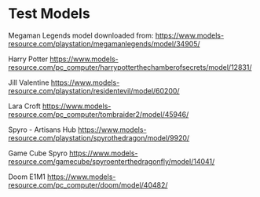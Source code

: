 # Test Models

Megaman Legends model downloaded from:
https://www.models-resource.com/playstation/megamanlegends/model/34905/

Harry Potter
https://www.models-resource.com/pc_computer/harrypotterthechamberofsecrets/model/12831/

Jill Valentine
https://www.models-resource.com/playstation/residentevil/model/60200/

Lara Croft
https://www.models-resource.com/pc_computer/tombraider2/model/45946/

Spyro - Artisans Hub
https://www.models-resource.com/playstation/spyrothedragon/model/9920/

Game Cube Spyro
https://www.models-resource.com/gamecube/spyroenterthedragonfly/model/14041/

Doom E1M1
https://www.models-resource.com/pc_computer/doom/model/40482/